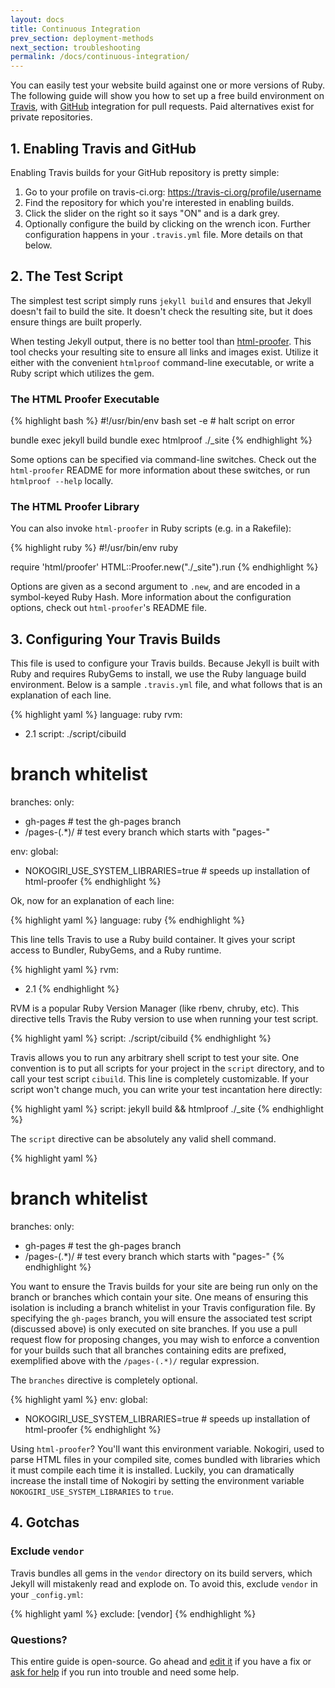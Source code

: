 ```yaml
---
layout: docs
title: Continuous Integration
prev_section: deployment-methods
next_section: troubleshooting
permalink: /docs/continuous-integration/
---
```


You can easily test your website build against one or more versions of Ruby.
The following guide will show you how to set up a free build environment on
[Travis][0], with [GitHub][1] integration for pull requests. Paid
alternatives exist for private repositories.

[0]: https://travis-ci.org/
[1]: https://github.com/

## 1. Enabling Travis and GitHub

Enabling Travis builds for your GitHub repository is pretty simple:

1. Go to your profile on travis-ci.org: https://travis-ci.org/profile/username
2. Find the repository for which you're interested in enabling builds.
3. Click the slider on the right so it says "ON" and is a dark grey.
4. Optionally configure the build by clicking on the wrench icon. Further
   configuration happens in your `.travis.yml` file. More details on that
   below.

## 2. The Test Script

The simplest test script simply runs `jekyll build` and ensures that Jekyll
doesn't fail to build the site. It doesn't check the resulting site, but it
does ensure things are built properly.

When testing Jekyll output, there is no better tool than [html-proofer][2].
This tool checks your resulting site to ensure all links and images exist.
Utilize it either with the convenient `htmlproof` command-line executable,
or write a Ruby script which utilizes the gem.

### The HTML Proofer Executable

{% highlight bash %}
#!/usr/bin/env bash
set -e # halt script on error

bundle exec jekyll build
bundle exec htmlproof ./_site
{% endhighlight %}

Some options can be specified via command-line switches. Check out the
`html-proofer` README for more information about these switches, or run
`htmlproof --help` locally.

### The HTML Proofer Library

You can also invoke `html-proofer` in Ruby scripts (e.g. in a Rakefile):

{% highlight ruby %}
#!/usr/bin/env ruby

require 'html/proofer'
HTML::Proofer.new("./_site").run
{% endhighlight %}

Options are given as a second argument to `.new`, and are encoded in a
symbol-keyed Ruby Hash. More information about the configuration options,
check out `html-proofer`'s README file.

[2]: https://github.com/gjtorikian/html-proofer

## 3. Configuring Your Travis Builds

This file is used to configure your Travis builds. Because Jekyll is built
with Ruby and requires RubyGems to install, we use the Ruby language build
environment. Below is a sample `.travis.yml` file, and what follows that is
an explanation of each line.

{% highlight yaml %}
language: ruby
rvm:
- 2.1
script: ./script/cibuild

# branch whitelist
branches:
  only:
  - gh-pages     # test the gh-pages branch
  - /pages-(.*)/ # test every branch which starts with "pages-"

env:
  global:
  - NOKOGIRI_USE_SYSTEM_LIBRARIES=true # speeds up installation of html-proofer
{% endhighlight %}

Ok, now for an explanation of each line:

{% highlight yaml %}
language: ruby
{% endhighlight %}

This line tells Travis to use a Ruby build container. It gives your script
access to Bundler, RubyGems, and a Ruby runtime.

{% highlight yaml %}
rvm:
- 2.1
{% endhighlight %}

RVM is a popular Ruby Version Manager (like rbenv, chruby, etc). This
directive tells Travis the Ruby version to use when running your test
script.

{% highlight yaml %}
script: ./script/cibuild
{% endhighlight %}

Travis allows you to run any arbitrary shell script to test your site. One
convention is to put all scripts for your project in the `script`
directory, and to call your test script `cibuild`. This line is completely
customizable. If your script won't change much, you can write your test
incantation here directly:

{% highlight yaml %}
script: jekyll build && htmlproof ./_site
{% endhighlight %}

The `script` directive can be absolutely any valid shell command.

{% highlight yaml %}
# branch whitelist
branches:
  only:
  - gh-pages     # test the gh-pages branch
  - /pages-(.*)/ # test every branch which starts with "pages-"
{% endhighlight %}

You want to ensure the Travis builds for your site are being run only on
the branch or branches which contain your site. One means of ensuring this
isolation is including a branch whitelist in your Travis configuration
file. By specifying the `gh-pages` branch, you will ensure the associated
test script (discussed above) is only executed on site branches. If you use
a pull request flow for proposing changes, you may wish to enforce a
convention for your builds such that all branches containing edits are
prefixed, exemplified above with the `/pages-(.*)/` regular expression.

The `branches` directive is completely optional.

{% highlight yaml %}
env:
  global:
  - NOKOGIRI_USE_SYSTEM_LIBRARIES=true # speeds up installation of html-proofer
{% endhighlight %}

Using `html-proofer`? You'll want this environment variable. Nokogiri, used
to parse HTML files in your compiled site, comes bundled with libraries
which it must compile each time it is installed. Luckily, you can
dramatically increase the install time of Nokogiri by setting the
environment variable `NOKOGIRI_USE_SYSTEM_LIBRARIES` to `true`.

## 4. Gotchas

### Exclude `vendor`

Travis bundles all gems in the `vendor` directory on its build servers,
which Jekyll will mistakenly read and explode on. To avoid this, exclude
`vendor` in your `_config.yml`:

{% highlight yaml %}
exclude: [vendor]
{% endhighlight %}

### Questions?

This entire guide is open-source. Go ahead and [edit it][3] if you have a
fix or [ask for help][4] if you run into trouble and need some help.

[3]: https://github.com/jekyll/jekyll/edit/master/site/_docs/continuous-integration.md
[4]: https://github.com/jekyll/jekyll-help#how-do-i-ask-a-question
